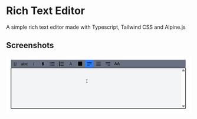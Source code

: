 # Rich Text Editor

A simple rich text editor made with Typescript, Tailwind CSS and Alpine.js

## Screenshots
![Rich Text Editor](./screenshots/show.gif)